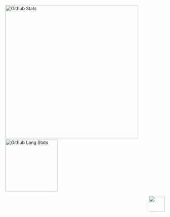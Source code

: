 <img src="https://github-readme-stats.vercel.app/api?username=lucpena&show_icons=true" alt="Github Stats" width="420"/>&nbsp;<img src="https://github-readme-stats.vercel.app/api/top-langs/?username=lucpena&layout=compact" alt="Github Lang Stats" height="165">

<img src="https://github.githubassets.com/images/mona-whisper.gif" width="50" align="right">


<!--
**lucpena/lucpena** is a ✨ _special_ ✨ repository because its `README.md` (this file) appears on your GitHub profile.

Here are some ideas to get you started:

- 🔭 I’m currently working on ...
- 🌱 I’m currently learning ...
- 👯 I’m looking to collaborate on ...
- 🤔 I’m looking for help with ...
- 💬 Ask me about ...
- 📫 How to reach me: ...
- 😄 Pronouns: ...
- ⚡ Fun fact: ...
-->
